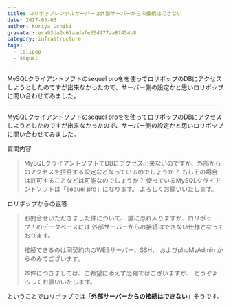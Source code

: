 ```yaml
---
title: ロリポップレンタルサーバーは外部サーバーからの接続はできない
date: 2017-03-05
author: Kuriya Ushiki
gravatar: eca93da2c67aadafe35d477aa8f454b8
category: infrastructure
tags:
  - lolipop
  - sequel
---
```


MySQLクライアントソフトのsequel proをを使ってロリポップのDBにアクセスしようとしたのですが出来なかったので、サーバー側の設定かと思いロリポップに問い合わせてみました。

---

MySQLクライアントソフトのsequel proをを使ってロリポップのDBにアクセスしようとしたのですが出来なかったので、サーバー側の設定かと思いロリポップに問い合わせてみました。

質問内容

>MySQLクライアントソフトでDBにアクセス出来ないのですが、外部からのアクセスを拒否する設定などなっているのでしょうか？
>もしその場合は許可することなどは可能なのでしょうか？
>使っているMySQLクライアントソフトは「sequel pro」になります。
>よろしくお願いいたします。

ロリポップからの返答

>お問合せいただきました件について、
>誠に恐れ入りますが、ロリポップ！のデータベースには
>外部サーバーからの接続はできない仕様となっております。
>
>接続できるのは同契約内のWEBサーバー、SSH、
>およびphpMyAdmin からのみでございます。
>
>本件につきましては、ご希望に添えず恐縮ではございますが、
>どうぞよろしくお願いいたします。

ということでロリポップでは「**外部サーバーからの接続はできない**」そうです。